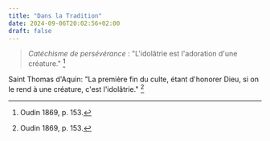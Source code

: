 ```yaml
---
title: "Dans la Tradition"
date: 2024-09-06T20:02:56+02:00
draft: false
---
```



> *Catéchisme de persévérance* : "L'idolâtrie est l'adoration d'une créature." [^1]

[^1]: Oudin 1869, p. 153.

Saint Thomas d'Aquin: "La première fin du culte, étant d'honorer Dieu, si on le rend à une créature, c'est l'idolâtrie." [^1]

[^1]: Georges 1857.
